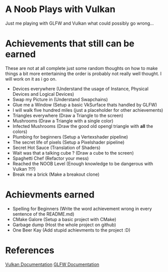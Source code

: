 # A Noob Plays with Vulkan

Just me playing with GLFW and Vulkan what could possibly go wrong...

# Achievements that still can be earned

These are not at all complete just some random thoughts on how to make things a bit more
entertaining the order is probably not really well thought. I will work on it as i go on.
* Devices everywhere (Understand the usage of Instance, Physical Devices and Logical Devices)
* Swap my Picture in (Understand Swapchains)
* Glue me a Window (Setup a basic VkSurface thats handled by GLFW)
* I will walk five hundred miles (just a placeholder for other achievements)
* Triangles everywhere (Draw a Triangle to the screen)
* Mushrooms (Draw a Triangle with a single color)
* Infected Mushrooms (Draw the good old opengl triangle with __all__ the colors)
* Plumbing for beginners (Setup a Vertexshader pipeline)
* The secret life of pixels (Setup a Pixelshader pipeline)
* Secret Hot Sauce (Translation of Shaders)
* Wait was that a talking cube ? (Draw a cube to the screen)
* Spaghetti Chef (Refactor your mess)
* Reached the NOOB Level (Enough knowledge to be dangerous with Vulkan ?!?)
* Break me a brick (Make a breakout clone)

# Achievments earned
* Spelling for Beginners (Write the word achievement wrong in every sentence of the README.md)
* CMake Galore (Setup a basic project with CMake)
* Garbage dump (Host the whole project on github)
* One Beer Kay (Add stupid achievments to the project :D)

# References
[Vulkan Documentation](https://registry.khronos.org/vulkan/specs/1.3-extensions/html)
[GLFW Documentation](https://www.glfw.org/docs/3.3/pages.html)
